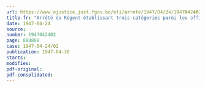 ```yaml
---
url: https://www.ejustice.just.fgov.be/eli/arrete/1947/04/24/1947042402/justel
title-fr: "Arrêté du Régent établissant trois catégories parmi les officiers de l'aviation"
date: 1947-04-24
source:
number: 1947042402
page: 888888
case: 1947-04-24/02
publication: 1947-04-30
starts:
modifies:
pdf-original:
pdf-consolidated:
---
```


